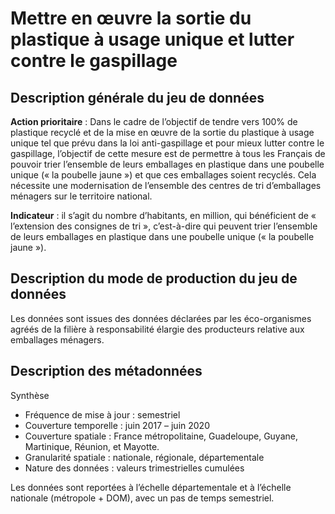 # Mettre en œuvre la sortie du plastique à usage unique et lutter contre le gaspillage
## Description générale du jeu de données 
**Action prioritaire** : Dans le cadre de l’objectif de tendre vers 100% de plastique recyclé et de la mise en œuvre de la sortie du plastique à usage unique tel que prévu dans la loi anti-gaspillage et pour mieux lutter contre le gaspillage, l’objectif de cette mesure est de permettre à tous les Français de pouvoir trier l’ensemble de leurs emballages en plastique dans une poubelle unique (« la poubelle jaune ») et que ces emballages soient recyclés. Cela nécessite une modernisation de l’ensemble des centres de tri d’emballages ménagers sur le territoire national.

**Indicateur** : il s’agit du nombre d’habitants, en million, qui bénéficient de « l’extension des consignes de tri », c’est-à-dire qui peuvent trier l’ensemble de leurs emballages en plastique dans une poubelle unique (« la poubelle jaune »).

## Description du mode de production du jeu de données 
Les données sont issues des données déclarées par les éco-organismes agréés de la filière à responsabilité élargie des producteurs relative aux emballages ménagers.

## Description des métadonnées 
Synthèse 
-	Fréquence de mise à jour : semestriel 
-	Couverture temporelle :  juin 2017 – juin 2020
-	Couverture spatiale : France métropolitaine, Guadeloupe, Guyane, Martinique, Réunion, et Mayotte.
-	Granularité spatiale : nationale, régionale, départementale
-	Nature des données : valeurs trimestrielles cumulées

Les données sont reportées à l’échelle départementale et à l’échelle nationale (métropole + DOM), avec un pas de temps semestriel.